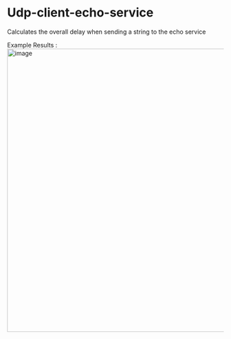 # Udp-client-echo-service

Calculates the overall delay when sending a string to the echo service

Example Results :
<img width="659" alt="image" src="https://user-images.githubusercontent.com/41191247/179608295-19674bd7-865f-4517-a3ee-f17f10f9886b.png">


